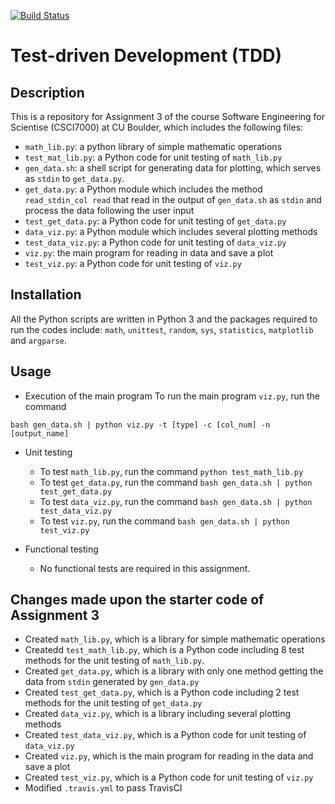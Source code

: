 [![Build Status](https://travis-ci.com/cu-swe4s-fall-2019/test-driven-development-wehs7661.svg?branch=master)](https://travis-ci.com/cu-swe4s-fall-2019/test-driven-development-wehs7661)

# Test-driven Development (TDD)

## Description
This is a repository for Assignment 3 of the course Software Engineering for Scientise (CSCI7000) at CU Boulder, which includes the following files:
- `math_lib.py`: a python library of simple mathematic operations 
- `test_mat_lib.py`: a Python code for unit testing of `math_lib.py`
- `gen_data.sh`: a shell script for generating data for plotting, which serves as `stdin` to `get_data.py`.
- `get_data.py`: a Python module which includes the method `read_stdin_col read` that read in the output of `gen_data.sh` as `stdin` and process the data following the user input
- `test_get_data.py`: a Python code for unit testing of `get_data.py`
- `data_viz.py`: a Python module which includes several plotting methods
- `test_data_viz.py`: a Python code for unit testing of `data_viz.py` 
- `viz.py`: the main program for reading in data and save a plot
- `test_viz.py`: a Python code for unit testing of `viz.py`


## Installation
All the Python scripts are written in Python 3 and the packages required to run the codes include: `math`, `unittest`, `random`, `sys`, `statistics`, `matplotlib` and `argparse`.

## Usage
- Execution of the main program
To run the main program `viz.py`, run the command
```
bash gen_data.sh | python viz.py -t [type] -c [col_num] -n [output_name]
```

- Unit testing 
  - To test `math_lib.py`, run the command `python test_math_lib.py`
  - To test `get_data.py`, run the command `bash gen_data.sh | python test_get_data.py`
  - To test `data_viz.py`, run the command `bash gen_data.sh | python test_data_viz.py`
  - To test `viz.py`, run the command `bash gen_data.sh | python test_viz.py`

- Functional testing
  - No functional tests are required in this assignment. 


## Changes made upon the starter code of Assignment 3
- Created `math_lib.py`, which is a library for simple mathematic operations
- Createdd `test_math_lib.py`, which is a Python code including 8 test methods for the unit testing of `math_lib.py`.
- Created `get_data.py`, which is a library with only one method getting the data from `stdin` generated by `gen_data.py`
- Created `test_get_data.py`, which is a Python code including 2 test methods for the unit testing of `get_data.py`
- Created `data_viz.py`, which is a library including several plotting methods
- Created `test_data_viz.py`, which is a Python code for unit testing of `data_viz.py`
- Created `viz.py`, which is the main program for reading in the data and save a plot
- Created `test_viz.py`, which is a Python code for unit testing of `viz.py`
- Modified `.travis.yml` to pass TravisCI
